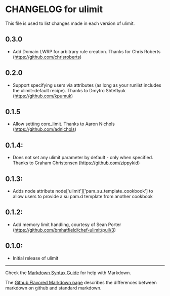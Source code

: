 # CHANGELOG for ulimit

This file is used to list changes made in each version of ulimit.

## 0.3.0

* Add Domain LWRP for arbitrary rule creation. Thanks for Chris Roberts (https://github.com/chrisroberts)

## 0.2.0

* Support specifying users via attributes (as long as your runlist includes the ulimit::default recipe). Thanks to Dmytro Shteflyuk (https://github.com/kpumuk)

## 0.1.5

* Allow setting core_limit. Thanks to Aaron Nichols (https://github.com/adnichols)

## 0.1.4:

* Does not set any ulimit parameter by default - only when specified. Thanks to Graham Christensen (https://github.com/zippykid)

## 0.1.3:

* Adds node attribute node['ulimit']['pam_su_template_cookbook'] to allow users to provide a su pam.d template from another cookbook

## 0.1.2:

* Add memory limit handling, courtesy of Sean Porter (https://github.com/bmhatfield/chef-ulimit/pull/3)

## 0.1.0:

* Initial release of ulimit

- - - 
Check the [Markdown Syntax Guide](http://daringfireball.net/projects/markdown/syntax) for help with Markdown.

The [Github Flavored Markdown page](http://github.github.com/github-flavored-markdown/) describes the differences between markdown on github and standard markdown.

